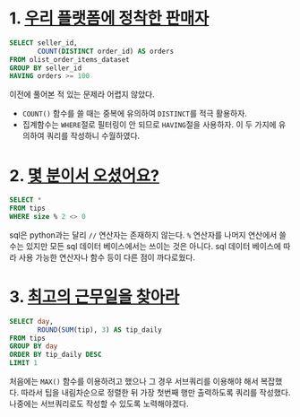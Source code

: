 # 1. [우리 플랫폼에 정착한 판매자](https://solvesql.com/problems/settled-sellers-1/)
```sql
SELECT seller_id,
       COUNT(DISTINCT order_id) AS orders
FROM olist_order_items_dataset
GROUP BY seller_id
HAVING orders >= 100
```
이전에 풀어본 적 있는 문제라 어렵지 않았다.
- `COUNT()` 함수를 쓸 때는 중복에 유의하여 `DISTINCT`를 적극 활용하자.
- 집계함수는 `WHERE`절로 필터링이 안 되므로 `HAVING`절을 사용하자.
이 두 가지에 유의하여 쿼리를 작성하니 수월하였다.

# 2. [몇 분이서 오셨어요?](https://solvesql.com/problems/size-of-table/)
```sql
SELECT *
FROM tips
WHERE size % 2 <> 0
```
sql은 python과는 달리 `//` 연산자는 존재하지 않는다.
`%` 연산자를 나머지 연산에서 쓸 수는 있지만 모든 sql 데이터 베이스에서는 쓰이는 것은 아니다.
sql 데이터 베이스에 따라 사용 가능한 연산자나 함수 등이 다른 점이 까다로웠다.

# 3. [최고의 근무일을 찾아라](https://solvesql.com/problems/best-working-day/)
```sql
SELECT day,
       ROUND(SUM(tip), 3) AS tip_daily
FROM tips
GROUP BY day
ORDER BY tip_daily DESC
LIMIT 1
```
처음에는 `MAX()` 함수를 이용하려고 했으나 그 경우 서브쿼리를 이용해야 해서 복잡했다.
따라서 팁을 내림차순으로 정렬한 뒤 가장 첫번째 행만 출력하도록 쿼리를 작성했다.
나중에는 서브쿼리로도 작성할 수 있도록 노력해야겠다.